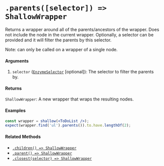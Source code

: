# `.parents([selector]) => ShallowWrapper`

Returns a wrapper around all of the parents/ancestors of the wrapper. Does not include the node
in the current wrapper. Optionally, a selector can be provided and it will filter the parents by
this selector.

Note: can only be called on a wrapper of a single node.


#### Arguments

1. `selector` ([`EnzymeSelector`](../selector.md) [optional]): The selector to filter the parents by.


#### Returns

`ShallowWrapper`: A new wrapper that wraps the resulting nodes.



#### Examples

```jsx
const wrapper = shallow(<ToDoList />);
expect(wrapper.find('ul').parents()).to.have.lengthOf(2);
```

#### Related Methods

- [`.children() => ShallowWrapper`](children.md)
- [`.parent() => ShallowWrapper`](parent.md)
- [`.closest(selector) => ShallowWrapper`](closest.md)
